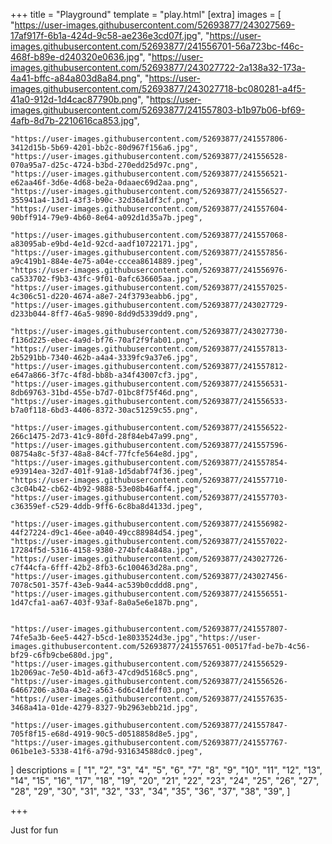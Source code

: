 +++
title = "Playground"
template = "play.html"
[extra]
images = [
    "https://user-images.githubusercontent.com/52693877/243027569-17af917f-6b1a-424d-9c58-ae236e3cd07f.jpg",
    "https://user-images.githubusercontent.com/52693877/241556701-56a723bc-f46c-468f-b89e-d240320e0636.jpg",
    "https://user-images.githubusercontent.com/52693877/243027722-2a138a32-173a-4a41-bffc-a84a803d8a84.png",
    "https://user-images.githubusercontent.com/52693877/243027718-bc080281-a4f5-41a0-912d-1d4cac87790b.png",
    "https://user-images.githubusercontent.com/52693877/241557803-b1b97b06-bf69-4afb-8d7b-2210616ca853.jpg",

    "https://user-images.githubusercontent.com/52693877/241557806-3412d15b-5b69-4201-bb2c-80d967f156a6.jpg",
    "https://user-images.githubusercontent.com/52693877/241556528-070a95a7-d25c-4724-b3bd-270edd25d97c.png",
    "https://user-images.githubusercontent.com/52693877/241556521-e62aa46f-3d6e-4d68-be2a-0daaec69d2aa.png",
    "https://user-images.githubusercontent.com/52693877/241556527-355941a4-13d1-43f3-b90c-32d36a1df3cf.png",
    "https://user-images.githubusercontent.com/52693877/241557604-90bff914-79e9-4b60-8e64-a092d1d35a7b.jpeg",

    "https://user-images.githubusercontent.com/52693877/241557068-a83095ab-e9bd-4e1d-92cd-aadf10722171.jpg",
    "https://user-images.githubusercontent.com/52693877/241557856-a9c419b1-884e-4e75-a04e-cccea8614889.jpeg",
    "https://user-images.githubusercontent.com/52693877/241556976-ca533702-f9b3-43fc-9f01-0afc636605aa.jpg",
    "https://user-images.githubusercontent.com/52693877/241557025-4c306c51-d220-4674-a8e7-24f3793eabb6.jpg",
    "https://user-images.githubusercontent.com/52693877/243027729-d233b044-8ff7-46a5-9890-8dd9d5339dd9.png",

    "https://user-images.githubusercontent.com/52693877/243027730-f136d225-ebec-4a9d-bf76-70af2f9fab01.png",
    "https://user-images.githubusercontent.com/52693877/241557813-2b5291bb-7340-462b-a4a4-3339fc9a37e6.jpg",
    "https://user-images.githubusercontent.com/52693877/241557812-e647a866-3f7c-4f8d-bb8b-a34f43007cf3.jpg",
    "https://user-images.githubusercontent.com/52693877/241556531-8db69763-31bd-455e-b7d7-01bc8f75f46d.png",
    "https://user-images.githubusercontent.com/52693877/241556533-b7a0f118-6bd3-4406-8372-30ac51259c55.png",
    
    "https://user-images.githubusercontent.com/52693877/241556522-266c1475-2d73-41c9-80fd-28f84eb47a99.png",
    "https://user-images.githubusercontent.com/52693877/241557596-08754a8c-5f37-48a8-84cf-77fcfe564e8d.jpg",
    "https://user-images.githubusercontent.com/52693877/241557854-e93914ea-32d7-401f-91a8-1d5dabf74f36.jpeg",
    "https://user-images.githubusercontent.com/52693877/241557710-c3c04b42-cb62-4b92-9888-53e08b46aff4.jpeg",
    "https://user-images.githubusercontent.com/52693877/241557703-c36359ef-c529-4ddb-9ff6-6c8ba8d4133d.jpeg",

    "https://user-images.githubusercontent.com/52693877/241556982-44f27224-d9c1-46ee-a040-49cc88984d54.jpeg",
    "https://user-images.githubusercontent.com/52693877/241557022-17284f5d-5316-4158-9380-274bfc4a848a.jpg",
    "https://user-images.githubusercontent.com/52693877/243027726-c7f44cfa-6fff-42b2-8fb3-6c100463d28a.png",
    "https://user-images.githubusercontent.com/52693877/243027456-7078c501-357f-43eb-9a44-ac539b0cddd8.png",
    "https://user-images.githubusercontent.com/52693877/241556551-1d47cfa1-aa67-403f-93af-8a0a5e6e187b.png",

    
    "https://user-images.githubusercontent.com/52693877/241557807-74fe5a3b-6ee5-4427-b5cd-1e8033524d3e.jpg","https://user-images.githubusercontent.com/52693877/241557651-00517fad-be7b-4c56-bf29-c6fb9cbe680d.jpg",
    "https://user-images.githubusercontent.com/52693877/241556529-1b2069ac-7e50-4b1d-a6f3-47cd9d5168c5.png",
    "https://user-images.githubusercontent.com/52693877/241556526-64667206-a30a-43e2-a563-6d6c41deff03.png",
    "https://user-images.githubusercontent.com/52693877/241557635-3468a41a-01de-4279-8327-9b2963ebb21d.jpg",
    
    "https://user-images.githubusercontent.com/52693877/241557847-705f8f15-e68d-4919-90c5-d0518858d8e5.jpg",
    "https://user-images.githubusercontent.com/52693877/241557767-061be1e3-5338-41f6-a79d-931634588dc0.jpeg",

]
descriptions = [
    "1",
    "2",
    "3",
    "4",
    "5",
    "6",
    "7",
    "8",
    "9",
    "10",
    "11",
    "12",
    "13",
    "14",
    "15",
    "16",
    "17",
    "18",
    "19",
    "20",
    "21",
    "22",
    "23",
    "24",
    "25",
    "26",
    "27",
    "28",
    "29",
    "30",
    "31",
    "32",
    "33",
    "34",
    "35",
    "36",
    "37",
    "38",
    "39",
]

+++
<p class="time">Just for fun</p>

